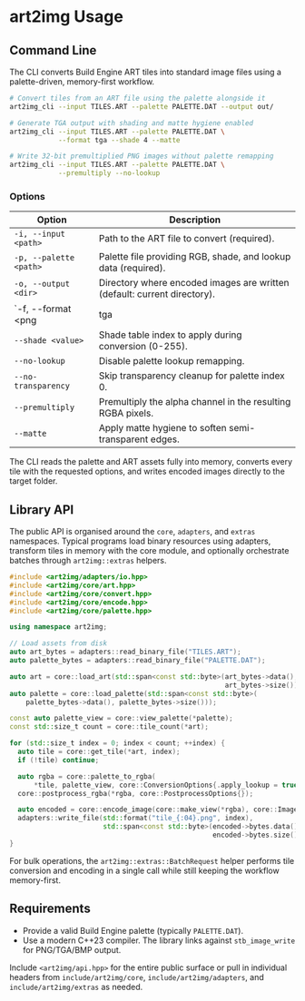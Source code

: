# art2img Usage

## Command Line

The CLI converts Build Engine ART tiles into standard image files using a
palette-driven, memory-first workflow.

```bash
# Convert tiles from an ART file using the palette alongside it
art2img_cli --input TILES.ART --palette PALETTE.DAT --output out/

# Generate TGA output with shading and matte hygiene enabled
art2img_cli --input TILES.ART --palette PALETTE.DAT \
            --format tga --shade 4 --matte

# Write 32-bit premultiplied PNG images without palette remapping
art2img_cli --input TILES.ART --palette PALETTE.DAT \
            --premultiply --no-lookup
```

### Options

| Option | Description |
| ------ | ----------- |
| `-i, --input <path>` | Path to the ART file to convert (required). |
| `-p, --palette <path>` | Palette file providing RGB, shade, and lookup data (required). |
| `-o, --output <dir>` | Directory where encoded images are written (default: current directory). |
| `-f, --format <png|tga|bmp>` | Output image format (default: `png`). |
| `--shade <value>` | Shade table index to apply during conversion (0-255). |
| `--no-lookup` | Disable palette lookup remapping. |
| `--no-transparency` | Skip transparency cleanup for palette index 0. |
| `--premultiply` | Premultiply the alpha channel in the resulting RGBA pixels. |
| `--matte` | Apply matte hygiene to soften semi-transparent edges. |

The CLI reads the palette and ART assets fully into memory, converts every tile
with the requested options, and writes encoded images directly to the target
folder.

## Library API

The public API is organised around the `core`, `adapters`, and `extras`
namespaces. Typical programs load binary resources using adapters, transform
tiles in memory with the core module, and optionally orchestrate batches through
`art2img::extras` helpers.

```cpp
#include <art2img/adapters/io.hpp>
#include <art2img/core/art.hpp>
#include <art2img/core/convert.hpp>
#include <art2img/core/encode.hpp>
#include <art2img/core/palette.hpp>

using namespace art2img;

// Load assets from disk
auto art_bytes = adapters::read_binary_file("TILES.ART");
auto palette_bytes = adapters::read_binary_file("PALETTE.DAT");

auto art = core::load_art(std::span<const std::byte>(art_bytes->data(),
                                                     art_bytes->size()));
auto palette = core::load_palette(std::span<const std::byte>(
    palette_bytes->data(), palette_bytes->size()));

const auto palette_view = core::view_palette(*palette);
const std::size_t count = core::tile_count(*art);

for (std::size_t index = 0; index < count; ++index) {
  auto tile = core::get_tile(*art, index);
  if (!tile) continue;

  auto rgba = core::palette_to_rgba(
      *tile, palette_view, core::ConversionOptions{.apply_lookup = true});
  core::postprocess_rgba(*rgba, core::PostprocessOptions{});

  auto encoded = core::encode_image(core::make_view(*rgba), core::ImageFormat::png);
  adapters::write_file(std::format("tile_{:04}.png", index),
                       std::span<const std::byte>(encoded->bytes.data(),
                                                  encoded->bytes.size()));
}
```

For bulk operations, the `art2img::extras::BatchRequest` helper performs tile
conversion and encoding in a single call while still keeping the workflow
memory-first.

## Requirements

* Provide a valid Build Engine palette (typically `PALETTE.DAT`).
* Use a modern C++23 compiler. The library links against `stb_image_write` for
  PNG/TGA/BMP output.

Include `<art2img/api.hpp>` for the entire public surface or pull in individual
headers from `include/art2img/core`, `include/art2img/adapters`, and
`include/art2img/extras` as needed.
